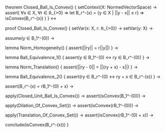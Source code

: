 theorem Closed_Ball_Is_Convex() {
  setContext(X: NormedVectorSpace) →
  assert(
    ∀x ∈ X, ∀r ∈ ℝ_{>0} ⇒
    let B_r^-(x) = {y ∈ X | ||y - x|| ≤ r} ⇒
    isConvex(B_r^-(x))
  )
} ↔

proof Closed_Ball_Is_Convex() {
  setVar(x: X, r: ℝ_{>0}) →
  setVar(y: X) →
  
  assume(y ∈ B_1^-(0)) →
  
  lemma Norm_Homogeneity() {
    assert(||ry|| = r||y||)
  } →
  
  lemma Ball_Equivalence_1() {
    assert(y ∈ B_1^-(0) ↔ ry ∈ B_r^-(0))
  } →
  
  lemma Norm_Translation() {
    assert(||ry - 0|| = ||(ry + x) - x||)
  } →
  
  lemma Ball_Equivalence_2() {
    assert(ry ∈ B_r^-(0) ↔ ry + x ∈ B_r^-(x))
  } →
  
  assert(B_r^-(x) = rB_1^-(0) + x) →
  
  apply(Closed_Unit_Ball_Is_Convex()) →
  assert(isConvex(B_1^-(0))) →
  
  apply(Dilation_Of_Convex_Set()) →
  assert(isConvex(rB_1^-(0))) →
  
  apply(Translation_Of_Convex_Set()) →
  assert(isConvex(rB_1^-(0) + x)) →
  
  conclude(isConvex(B_r^-(x)))
}